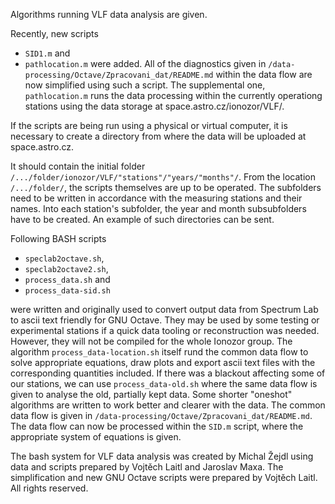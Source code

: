 

Algorithms running VLF data analysis are given.

Recently, new scripts 
* `SID1.m` and 
* `pathlocation.m` 
were added. All of the diagnostics given in `/data-processing/Octave/Zpracovani_dat/README.md` within the data flow are now simplified using such a script. The supplemental one, `pathlocation.m`  runs the data processing within the currently operationg stations using the data storage at space.astro.cz/ionozor/VLF/.

If the scripts are being run using a physical or virtual computer, it is necessary to create a directory from where the data will be uploaded at space.astro.cz.

It should contain the initial folder `/.../folder/ionozor/VLF/"stations"/"years/"months"/`. From the location `/.../folder/`, the scripts themselves are up to be operated. The subfolders need to be written in accordance with the measuring stations and their names. Into each station's subfolder, the year and month subsubfolders have to be created. An example of such directories can be sent.

Following BASH scripts 
* `speclab2octave.sh`, 
* `speclab2octave2.sh`, 
* `process_data.sh` and 
* `process_data-sid.sh`

were written and originally used to convert output data from Spectrum Lab to ascii text friendly for GNU Octave. They may be used by some testing or experimental stations if a quick data tooling or reconstruction was needed. However, they will not be compiled for the whole Ionozor group.
The algorithm `process_data-location.sh` itself rund the common data flow to solve appropriate equations, draw plots and export ascii text files with the corresponding quantities included.
If there was a blackout affecting some of our stations, we can use `process_data-old.sh` where the same data flow is given to analyse the old, partially kept data.
Some shorter "oneshot" algorithms are written to work better and clearer with the data.
The common data flow is given in `/data-processing/Octave/Zpracovani_dat/README.md`.
The data flow can now be processed within the `SID.m` script, where the appropriate system of equations is given.

The bash system for VLF data analysis was created by Michal Žejdl using data and scripts prepared by Vojtěch Laitl and Jaroslav Maxa. The simplification and new GNU Octave scripts were prepared by Vojtěch Laitl.
All rights reserved.


